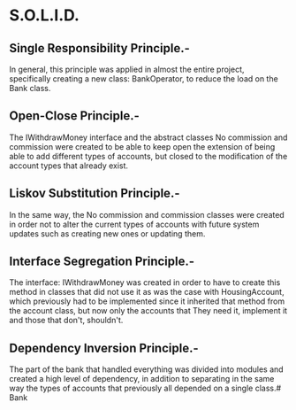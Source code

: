 # S.O.L.I.D.

## Single Responsibility Principle.-

In general, this principle was applied in almost the entire project, specifically creating a new class: BankOperator, to reduce the load on the Bank class.

## Open-Close Principle.-

The IWithdrawMoney interface and the abstract classes No commission and commission were created to be able to keep open the extension of being able to add different types of accounts, but closed to the modification of the account types that already exist.

## Liskov Substitution Principle.-

In the same way, the No commission and commission classes were created in order not to alter the current types of accounts with future system updates such as creating new ones or updating them.

## Interface Segregation Principle.-

The interface: IWithdrawMoney was created in order to have to create this method in classes that did not use it as was the case with HousingAccount, which previously had to be implemented since it inherited that method from the account class, but now only the accounts that They need it, implement it and those that don't, shouldn't.

## Dependency Inversion Principle.-

The part of the bank that handled everything was divided into modules and created a high level of dependency, in addition to separating in the same way the types of accounts that previously all depended on a single class.#   B a n k  
 